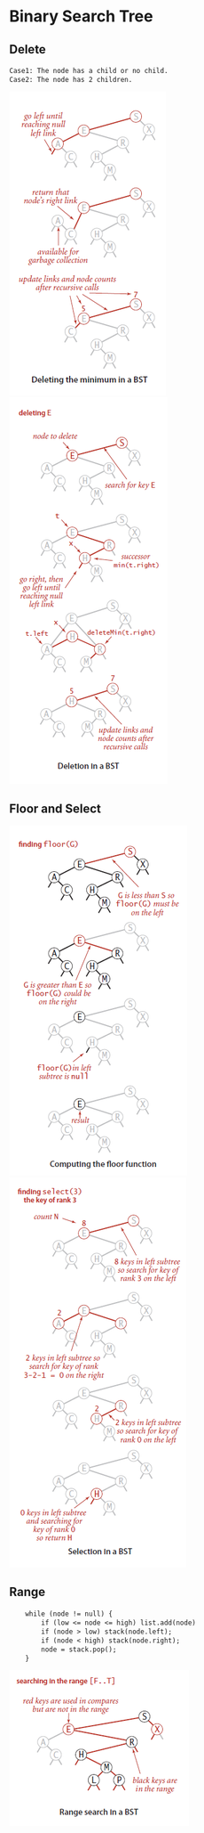 # Binary Search Tree

## Delete

    Case1: The node has a child or no child.
    Case2: The node has 2 children.
![Delete the minimum](/images/BST.delete.png) 
![Delete a key](/images/BST.delete2.png)


## Floor and Select
![Floor](/images/BST.floor.png)
![Select](/images/BST.select.png)

## Range
        while (node != null) {
            if (low <= node <= high) list.add(node) 
            if (node > low) stack(node.left);   
            if (node < high) stack(node.right);
            node = stack.pop();
        }
![Range](/images/BST.range.png)
